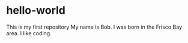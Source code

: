 # hello-world
This is my first repository
My name is Bob. I was born in the Frisco Bay area. I like coding. 
